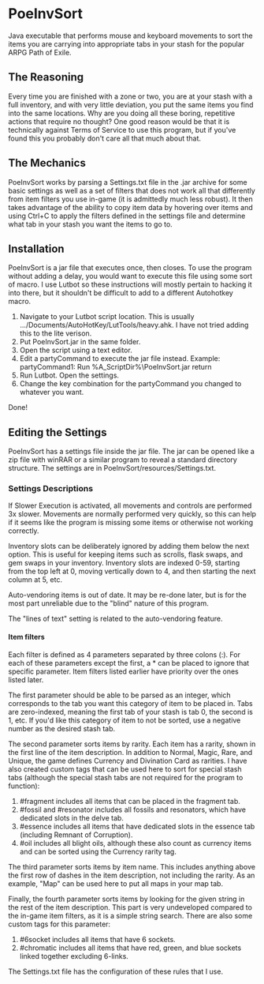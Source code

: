 # PoeInvSort
Java executable that performs mouse and keyboard movements to sort the items you are carrying into appropriate tabs in your stash for the popular ARPG Path of Exile. 

## The Reasoning
Every time you are finished with a zone or two, you are at your stash with a full inventory, and with very little deviation, you put the same items you find into the same locations. Why are you doing all these boring, repetitive actions that require no thought? One good reason would be that it is technically against Terms of Service to use this program, but if you've found this you probably don't care all that much about that. 

## The Mechanics
PoeInvSort works by parsing a Settings.txt file in the .jar archive for some basic settings as well as a set of filters that does not work all that differently from item filters you use in-game (it is admittedly much less robust). It then takes advantage of the ability to copy item data by hovering over items and using Ctrl+C to apply the filters defined in the settings file and determine what tab in your stash you want the items to go to. 

## Installation
PoeInvSort is a jar file that executes once, then closes. To use the program without adding a delay, you would want to execute this file using some sort of macro. I use Lutbot so these instructions will mostly pertain to hacking it into there, but it shouldn't be difficult to add to a different Autohotkey macro. 

1. Navigate to your Lutbot script location. This is usually .../Documents/AutoHotKey/LutTools/heavy.ahk. I have not tried adding this to the lite verison. 
2. Put PoeInvSort.jar in the same folder.
3. Open the script using a text editor.
4. Edit a partyCommand to execute the jar file instead. Example: 
partyCommand1:
	Run %A_ScriptDir%\PoeInvSort.jar
	return
5. Run Lutbot. Open the settings. 
6. Change the key combination for the partyCommand you changed to whatever you want.

Done!

## Editing the Settings
PoeInvSort has a settings file inside the jar file. The jar can be opened like a zip file with winRAR or a similar program to reveal a standard directory structure. The settings are in PoeInvSort/resources/Settings.txt.

### Settings Descriptions
If Slower Execution is activated, all movements and controls are performed 3x slower. Movements are normally performed very quickly, so this can help if it seems like the program is missing some items or otherwise not working correctly.

Inventory slots can be deliberately ignored by adding them below the next option. This is useful for keeping items such as scrolls, flask swaps, and gem swaps in your inventory. Inventory slots are indexed 0-59, starting from the top left at 0, moving vertically down to 4, and then starting the next column at 5, etc. 

Auto-vendoring items is out of date. It may be re-done later, but is for the most part unreliable due to the "blind" nature of this program. 

The "lines of text" setting is related to the auto-vendoring feature.

#### Item filters
Each filter is defined as 4 parameters separated by three colons (:). For each of these parameters except the first, a * can be placed to ignore that specific parameter. Item filters listed earlier have priority over the ones listed later. 

The first parameter should be able to be parsed as an integer, which corresponds to the tab you want this category of item to be placed in. Tabs are zero-indexed, meaning the first tab of your stash is tab 0, the second is 1, etc. If you'd like this category of item to not be sorted, use a negative number as the desired stash tab. 

The second parameter sorts items by rarity. Each item has a rarity, shown in the first line of the item description. In addition to Normal, Magic, Rare, and Unique, the game defines Currency and Divination Card as rarities. I have also created custom tags that can be used here to sort for special stash tabs (although the special stash tabs are not required for the program to function):
1. #fragment includes all items that can be placed in the fragment tab.
2. #fossil and #resonator includes all fossils and resonators, which have dedicated slots in the delve tab.
3. #essence includes all items that have dedicated slots in the essence tab (including Remnant of Corruption).
4. #oil includes all blight oils, although these also count as currency items and can be sorted using the Currency rarity tag. 

The third parameter sorts items by item name. This includes anything above the first row of dashes in the item description, not including the rarity. As an example, "Map" can be used here to put all maps in your map tab. 

Finally, the fourth parameter sorts items by looking for the given string in the rest of the item description. This part is very undeveloped compared to the in-game item filters, as it is a simple string search. There are also some custom tags for this parameter:
1. #6socket includes all items that have 6 sockets.
2. #chromatic includes all items that have red, green, and blue sockets linked together excluding 6-links. 

The Settings.txt file has the configuration of these rules that I use. 
